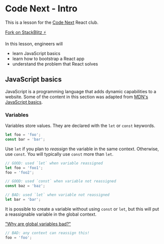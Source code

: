 # Code Next - Intro

This is a lesson for the [Code Next](https://codenext.withgoogle.com/) React club.

[Fork on StackBlitz ⚡️](https://stackblitz.com/fork/code-next-intro)

In this lesson, engineers will

- learn JavaScript basics
- learn how to bootstrap a React app
- understand the problem that React solves

## JavaScript basics

JavaScript is a programming language that adds dynamic capabilities to a website. Some of the content in this section was adapted from [MDN's JavaScript basics](https://developer.mozilla.org/en-US/docs/Learn/Getting_started_with_the_web/JavaScript_basics).

### Variables

Variables store values. They are declared with the `let` or `const` keywords.

```js
let foo = 'foo';
const bar = 'bar';
```

Use `let` if you plan to _reassign_ the variable in the same context. Otherwise, use `const`. You will typically use `const` more than `let`.

```js
// GOOD: used `let` when variable reassigned
let foo = 'foo1';
foo = 'foo2';

// GOOD: used `const` when variable not reassigned
const baz = 'baz';

// BAD: used `let` when variable not reassigned
let bar = 'bar';
```

It is possible to create a variable without using `const` or `let`, but this will put a reassignable variable in the global context.

["Why are global variables bad?"](https://dev.to/mervinsv/why-global-variables-are-bad-4pj)

```js
// BAD: any context can reassign this!
foo = 'foo';
```
